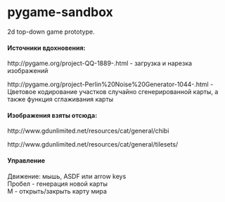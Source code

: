 # pygame-sandbox
2d top-down game prototype. 

<h4>Источники вдохновения:</h4>
<p>http://pygame.org/project-QQ-1889-.html - загрузка и нарезка изображений </p>
<p>http://pygame.org/project-Perlin%20Noise%20Generator-1044-.html - Цветовое кодирование участков случайно сгенерированной карты, а также функция сглаживания карты </p>

<h4>Изображения взяты отсюда:</h4>
<p>http://www.gdunlimited.net/resources/cat/general/chibi</p>
<p>http://www.gdunlimited.net/resources/cat/general/tilesets/</p>

<h4>Управление</h4>
Движение: мышь, ASDF или arrow keys<br>
Пробел - генерация новой карты<br>
M - открыть/закрыть карту мира<br>
